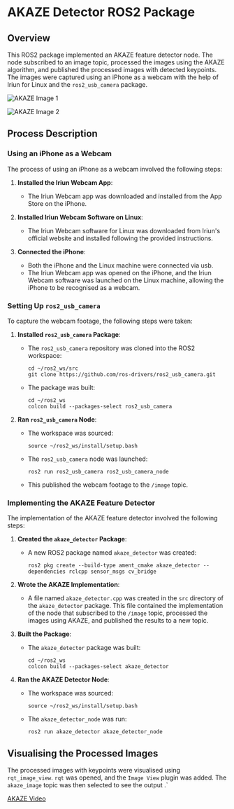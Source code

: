 # AKAZE Detector ROS2 Package

## Overview

This ROS2 package implemented an AKAZE feature detector node. The node subscribed to an image topic, processed the images using the AKAZE algorithm, and published the processed images with detected keypoints. The images were captured using an iPhone as a webcam with the help of Iriun for Linux and the `ros2_usb_camera` package.

![AKAZE Image 1](AKAZE_image_1.png)

![AKAZE Image 2](AKAZE_image_2.png)

## Process Description


### Using an iPhone as a Webcam

The process of using an iPhone as a webcam involved the following steps:

1. **Installed the Iriun Webcam App**:
   - The Iriun Webcam app was downloaded and installed from the App Store on the iPhone.

2. **Installed Iriun Webcam Software on Linux**:
   - The Iriun Webcam software for Linux was downloaded from Iriun's official website and installed following the provided instructions.

3. **Connected the iPhone**:
   - Both the iPhone and the Linux machine were connected via usb.
   - The Iriun Webcam app was opened on the iPhone, and the Iriun Webcam software was launched on the Linux machine, allowing the iPhone to be recognised as a webcam.

### Setting Up `ros2_usb_camera`

To capture the webcam footage, the following steps were taken:

1. **Installed `ros2_usb_camera` Package**:
   - The `ros2_usb_camera` repository was cloned into the ROS2 workspace:
     ```
     cd ~/ros2_ws/src
     git clone https://github.com/ros-drivers/ros2_usb_camera.git
     ```
   - The package was built:
     ```
     cd ~/ros2_ws
     colcon build --packages-select ros2_usb_camera
     ```

2. **Ran `ros2_usb_camera` Node**:
   - The workspace was sourced:
     ```
     source ~/ros2_ws/install/setup.bash
     ```
   - The `ros2_usb_camera` node was launched:
     ```
     ros2 run ros2_usb_camera ros2_usb_camera_node
     ```
   - This published the webcam footage to the `/image` topic.

### Implementing the AKAZE Feature Detector

The implementation of the AKAZE feature detector involved the following steps:

1. **Created the `akaze_detector` Package**:
   - A new ROS2 package named `akaze_detector` was created:
     ```
     ros2 pkg create --build-type ament_cmake akaze_detector --dependencies rclcpp sensor_msgs cv_bridge
     ```

2. **Wrote the AKAZE Implementation**:
   - A file named `akaze_detector.cpp` was created in the `src` directory of the `akaze_detector` package. This file contained the implementation of the node that subscribed to the `/image` topic, processed the images using AKAZE, and published the results to a new topic.

3. **Built the Package**:
   - The `akaze_detector` package was built:
     ```
     cd ~/ros2_ws
     colcon build --packages-select akaze_detector
     ```

4. **Ran the AKAZE Detector Node**:
   - The workspace was sourced:
     ```
     source ~/ros2_ws/install/setup.bash
     ```
   - The `akaze_detector_node` was run:
     ```
     ros2 run akaze_detector akaze_detector_node
     ```

## Visualising the Processed Images

The processed images with keypoints were visualised using `rqt_image_view`. `rqt` was opened, and the `Image View` plugin was added. The `akaze_image` topic was then selected to see the output
.`


[AKAZE Video](docs/AKAZE_Video.webm)